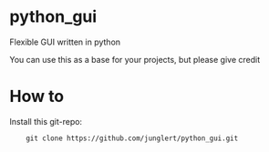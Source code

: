 # python_gui
Flexible GUI written in python

You can use this as a base for your projects, but please give credit

# How to

  Install this git-repo:
   
        git clone https://github.com/junglert/python_gui.git
